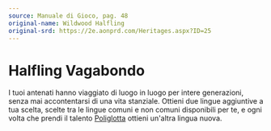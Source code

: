 ```yaml
---
source: Manuale di Gioco, pag. 48
original-name: Wildwood Halfling
original-srd: https://2e.aonprd.com/Heritages.aspx?ID=25
---
```


# Halfling Vagabondo

I tuoi antenati hanno viaggiato di luogo in luogo per intere generazioni, senza
mai accontentarsi di una vita stanziale. Ottieni due lingue aggiuntive a tua
scelta, scelte tra le lingue comuni e non comuni disponibili per te, e ogni
volta che prendi il talento [Poliglotta](/talenti/generici/poliglotta) ottieni
un'altra lingua nuova.
